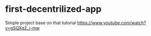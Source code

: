 # first-decentrilized-app
Simple project base on that tutorial https://www.youtube.com/watch?v=gSQXq2_j-mw
